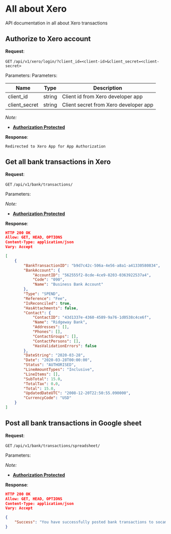 # All about Xero
API documentation in all about Xero transactions

## Authorize to Xero account

**Request**:

`GET` `/api/v1/xero/login/?client_id=<client-id>&client_secret=<client-secret>`

Parameters:
Parameters:

Name         | Type   | Description
-------------|--------|---
client_id    | string | Client id from Xero developer app
client_secret| string | Client secret from Xero developer app



*Note:*

- **[Authorization Protected](authentication.md)**

**Response**:

```.env
Redirected to Xero App for App Authorization
```

## Get all bank transactions in Xero

**Request**:

`GET` `/api/v1/bank/transactions/`

Parameters:

*Note:*

- **[Authorization Protected](authentication.md)**

**Response**:

```json
HTTP 200 OK
Allow: GET, HEAD, OPTIONS
Content-Type: application/json
Vary: Accept

[
    {
        "BankTransactionID": "b9d7c42c-506a-4e56-a8a1-a41330580834",
        "BankAccount": {
            "AccountID": "562555f2-8cde-4ce9-8203-0363922537a4",
            "Code": "090",
            "Name": "Business Bank Account"
        },
        "Type": "SPEND",
        "Reference": "Fee",
        "IsReconciled": true,
        "HasAttachments": false,
        "Contact": {
            "ContactID": "43d1337e-4360-4589-9a76-1d0538c4ce6f",
            "Name": "Ridgeway Bank",
            "Addresses": [],
            "Phones": [],
            "ContactGroups": [],
            "ContactPersons": [],
            "HasValidationErrors": false
        },
        "DateString": "2020-03-28",
        "Date": "2020-03-28T00:00:00",
        "Status": "AUTHORISED",
        "LineAmountTypes": "Inclusive",
        "LineItems": [],
        "SubTotal": 15.0,
        "TotalTax": 0.0,
        "Total": 15.0,
        "UpdatedDateUTC": "2008-12-20T22:50:55.090000",
        "CurrencyCode": "USD"
    }
]
```


## Post all bank transactions in Google sheet

**Request**:

`GET` `/api/v1/bank/transactions/spreadsheet/`

Parameters:

*Note:*

- **[Authorization Protected](authentication.md)**

**Response**:

```json
HTTP 200 OK
Allow: GET, HEAD, OPTIONS
Content-Type: application/json
Vary: Accept

{
    "Success": "You have successfully posted bank transactions to socameras-test spreadsheet"
}
```
